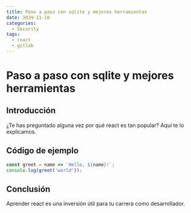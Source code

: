```yaml
---
title: Paso a paso con sqlite y mejores herramientas
date: 2029-11-10
categories:
  - Security
tags:
  - react
  - gitlab
---
```


# Paso a paso con sqlite y mejores herramientas

## Introducción

¿Te has preguntado alguna vez por qué react es tan popular? Aquí te lo explicamos.

## Código de ejemplo

```javascript
const greet = name => `Hello, ${name}!`;
console.log(greet('world'));
```

## Conclusión

Aprender react es una inversión útil para tu carrera como desarrollador.
